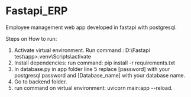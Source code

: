 # Fastapi_ERP
Employee management web app developed in fastapi with postgresql.

Steps on How to run:
1. Activate virtual environment. Run command : D:\Fastapi test\app>.venv\Scripts\activate
2. Install dependencies: run command: pip install -r requirements.txt
3. In database.py in app folder line 5 replace [password] with your postgresql password and [Database_name] with your database name.
4. Go to backend folder.
5. run command on virtual environment: uvicorn main:app --reload. 
